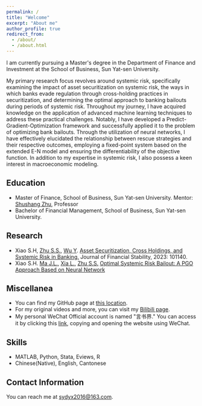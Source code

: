 ```yaml
---
permalink: /
title: "Welcome"
excerpt: "About me"
author_profile: true
redirect_from: 
  - /about/
  - /about.html
---
```


I am currently pursuing a Master's degree in the Department of Finance and Investment at the School of Business, Sun Yat-sen University.

My primary research focus revolves around systemic risk, specifically examining the impact of asset securitization on systemic risk, the ways in which banks evade regulation through cross-holding practices in securitization, and determining the optimal approach to banking bailouts during periods of systemic risk. Throughout my journey, I have acquired knowledge on the application of advanced machine learning techniques to address these practical challenges. Notably, I have developed a Predict-Gradient-Optimization framework and successfully applied it to the problem of optimizing bank bailouts. Through the utilization of neural networks, I have effectively elucidated the relationship between rescue strategies and their respective outcomes, employing a fixed-point system based on the extended E-N model and ensuring the differentiability of the objective function. In addition to my expertise in systemic risk, I also possess a keen interest in macroeconomic modeling.

## Education
  + Master of Finance, School of Business, Sun Yat-sen University. Mentor: [Shushang Zhu](https://bus.sysu.edu.cn/en/teacher/ZhuShushang), Professor
  + Bachelor of Financial Management, School of Business, Sun Yat-sen University.

## Research 
  + Xiao S.H, [Zhu S.S.](https://bus.sysu.edu.cn/en/teacher/ZhuShushang), [Wu Y](https://www.stevens.edu/profile/ywu4). [Asset Securitization, Cross Holdings, and Systemic Risk in Banking.](https://doi.org/10.1016/j.jfs.2023.101140) Journal of Financial Stability, 2023: 101140. 
  + Xiao S.H. [Ma J.L.](https://cbds.gufe.edu.cn/info/1044/2255.htm), [Xia L.](https://bus.sysu.edu.cn/en/teacher/XiaLi), [Zhu S.S.](https://bus.sysu.edu.cn/en/teacher/ZhuShushang) [Optimal Systemic Risk Bailout: A PGO Approach Based on Neural Network](http://arxiv.org/abs/2212.05235)

## Miscellanea
  + You can find my GitHub page at [this location](https://github.com/SHXiao-Stella).
  + For my original videos and more, you can visit my [Bilibili page](https://space.bilibili.com/388356166/video).
  + My personal WeChat Official account is named "言书界." You can access it by clicking this [link](https://mp.weixin.qq.com/mp/profile_ext?action=home&__biz=MzI1NDU0MzI2Nw==&scene=117#wechat_redirect), copying and opening the website using WeChat.

## Skills
  + MATLAB, Python, Stata, Eviews, R
  + Chinese(Native), English, Cantonese

## Contact Information 
You can reach me at <sydyx2016@163.com>.
